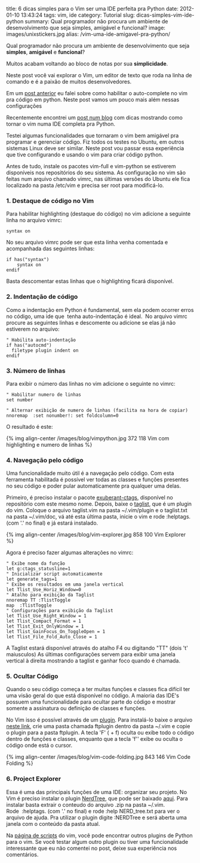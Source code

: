 title: 6 dicas simples para o Vim ser uma IDE perfeita pra Python
date: 2012-01-10 13:43:24
tags: vim, ide
category: Tutorial
slug: dicas-simples-vim-ide-python
summary: Qual programador não procura um ambiente de desenvolvimento que seja simples, amigável e funcional?
image: images/unixstickers.jpg
alias: /vim-uma-ide-amigavel-pra-python/

Qual programador não procura um ambiente de desenvolvimento que seja **simples**, **amigável** e **funcional**?

Muitos acabam voltando ao bloco de notas por sua **simplicidade**.

Neste post você vai explorar o Vim, um editor de texto que roda na linha de comando e é a paixão de muitos desenvolvedores.

Em um [post anterior](http://www.pythonize.org/programando-em-python-no-vim/ "Programando em Python no Vim") eu falei sobre como habilitar o auto-complete no vim pra código em python. Neste post vamos um pouco mais além nessas configurações

Recentemente encontrei um [post num blog](http://dancingpenguinsoflight.com/2009/02/python-and-vim-make-your-own-ide/) com dicas mostrando como tornar o vim numa IDE completa pra Python.

Testei algumas funcionalidades que tornaram o vim bem amigável pra programar e gerenciar código. Fiz todos os testes no Ubuntu, em outros sistemas Linux deve ser similar. Neste post vou passar essa experiência que tive configurando e usando o vim para criar código python.

Antes de tudo, instale os pacotes vim-full e vim-python se estiverem disponíveis nos repositórios do seu sistema. As configuração no vim são feitas num arquivo chamado vimrc, nas últimas versões do Ubuntu ele fica localizado na pasta /etc/vim e precisa ser root para modificá-lo.

### 1. Destaque de código no Vim

Para habilitar highlighting (destaque do código) no vim adicione a seguinte linha no arquivo vimrc:

    syntax on

No seu arquivo vimrc pode ser que esta linha venha comentada e acompanhada das seguintes linhas:

    if has("syntax")
        syntax on
    endif


Basta descomentar estas linhas que o highlighting ficará disponível.

### 2. Indentação de código

Como a indentação em Python é fundamental, sem ela podem ocorrer erros no código, uma ide que  tenha auto-indentação é ideal.  No arquivo vimrc procure as seguintes linhas e descomente ou adicione se elas já não estiverem no arquivo:

    " Habilita auto-indentação
    if has("autocmd")
      filetype plugin indent on
    endif


### 3. Número de linhas

Para exibir o número das linhas no vim adicione o seguinte no vimrc:

    " Habilitar numero de linhas
    set number

    " Alternar exibição de numero de linhas (facilita na hora de copiar)
    nnoremap  :set nonumber!: set foldcolumn=0

O resultado é este:

{% img align-center /images/blog/vimpython.jpg 372 118 Vim com highlighting e numero de linhas %}

### 4. Navegação pelo código

Uma funcionalidade muito útil é a navegação pelo código. Com esta ferramenta habilitada é possível ver todas as classes e funções presentes no seu código e poder pular automaticamente pra qualquer uma delas.

Primeiro, é preciso instalar o pacote [exuberant-ctags](http://ctags.sourceforge.net/), disponível no repositório com este mesmo nome. Depois, baixe o [taglist](http://www.vim.org/scripts/script.php?script_id=273), que é um plugin do vim. Coloque o arquivo taglist.vim na pasta \~/.vim/plugin e o taglist.txt na pasta \~/.vim/doc, vá até esta última pasta, inicie o vim e rode :helptags. (com '.' no final) e já estará instalado.

{% img align-center /images/blog/vim-explorer.jpg 858 100 Vim Explorer %}

Agora é preciso fazer algumas alterações no vimrc:

    " Exibe nome da função
    let g:ctags_statusline=1
    " Inicializar script automaticamente
    let generate_tags=1
    " Exibe os resultados em uma janela vertical
    let Tlist_Use_Horiz_Window=0
    " Atalho para exibição da Taglist
    nnoremap TT :TlistToggle
    map  :TlistToggle
    " Configurações para exibição da Taglist
    let Tlist_Use_Right_Window = 1
    let Tlist_Compact_Format = 1
    let Tlist_Exit_OnlyWindow = 1
    let Tlist_GainFocus_On_ToggleOpen = 1
    let Tlist_File_Fold_Auto_Close = 1


A Taglist estará disponível através do atalho F4 ou digitando "TT" (dois 't' maiusculos) As últimas configurações servem para exibir uma janela vertical à direita mostrando a taglist e ganhar foco quando é chamada.

### 5. Ocultar Código

Quando o seu código começa a ter muitas funções e classes fica difícil ter uma visão geral do que está disponível no código. A maioria das IDE's possuem uma funcionalidade para ocultar parte do código e mostrar somente a assinatura ou definição de classes e funções.

No Vim isso é possível através de um [plugin](http://www.vim.org/scripts/script.php?script_id=1494). Para instalá-lo baixe o arquivo [neste link](http://www.vim.org/scripts/script.php?script_id=1494), crie uma pasta chamada ftplugin dentro da pasta \~/.vim e copie o plugin para a pasta ftplugin. A tecla 'F' (<Shift> + f) oculta ou exibe todo o código dentro de funções e classes, enquanto que a tecla 'f'' exibe ou oculta o código onde está o cursor.

{% img align-center /images/blog/vim-code-folding.jpg 843 146 Vim Code Folding %}

### 6. Project Explorer

Essa é uma das principais funções de uma IDE: organizar seu projeto. No Vim é preciso instalar o plugin [NerdTree](http://www.vim.org/scripts/script.php?script_id=1658), que pode ser baixado [aqui](http://www.vim.org/scripts/script.php?script_id=1658). Para instalar basta extrair o conteudo do arquivo .zip na pasta \~/.vim. Rode  :helptags. (com '.' no final) e rode :help NERD\_tree.txt para ver o arquivo de ajuda. Pra utilizar o plugin digite :NERDTree e será aberta uma janela com o conteúdo da pasta atual.

Na [página de scripts](http://www.vim.org/scripts/index.php) do vim, você pode encontrar outros plugins de Python para o vim. Se você testar algum outro plugin ou tiver uma funcionalidade interessante que eu não comentei no post, deixe sua experiência nos comentários.
